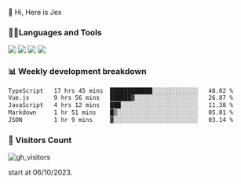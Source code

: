  👋 Hi, Here is Jex

 

### 🧑‍💻Languages and Tools

<code><a href="https://react.dev"><img src="https://api.iconify.design/logos:react.svg" /></a></code>
<code><a href="https://github.com/vuejs/core"><img src="https://api.iconify.design/logos:vue.svg" /></a></code> 
<code><a href="https://github.com/microsoft/TypeScript"><img src="https://api.iconify.design/logos:typescript-icon.svg" /></a></code>
<code><a href="https://threejs.org/"><img src="https://api.iconify.design/logos:threejs.svg" /></a></code>

### 📊 Weekly development breakdown

<!--START_SECTION:waka-->

```txt
TypeScript   17 hrs 45 mins  ████████████░░░░░░░░░░░░░   48.02 %
Vue.js       9 hrs 56 mins   ██████▓░░░░░░░░░░░░░░░░░░   26.87 %
JavaScript   4 hrs 12 mins   ███░░░░░░░░░░░░░░░░░░░░░░   11.38 %
Markdown     1 hr 51 mins    █▒░░░░░░░░░░░░░░░░░░░░░░░   05.01 %
JSON         1 hr 9 mins     ▓░░░░░░░░░░░░░░░░░░░░░░░░   03.14 %
```

<!--END_SECTION:waka-->


### 👀 Visitors Count

![gh_visitors](https://profile-counter.glitch.me/jexlau/count.svg)

start at 06/10/2023.
